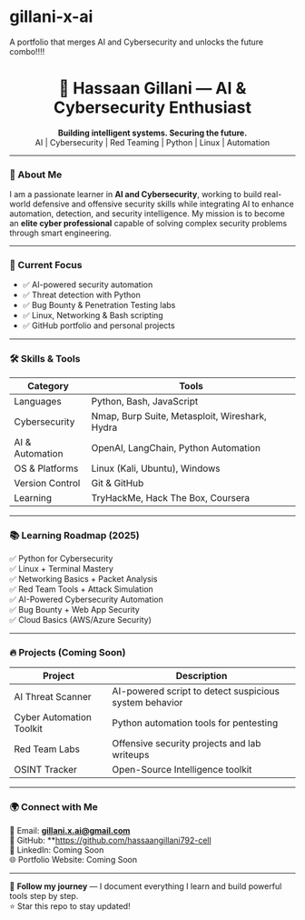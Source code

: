 # gillani-x-ai
A portfolio that merges AI and Cybersecurity and unlocks the future combo!!!!
<h1 align="center">🔐 Hassaan Gillani — AI & Cybersecurity Enthusiast</h1>

<p align="center">
  <b>Building intelligent systems. Securing the future.</b><br>
  AI | Cybersecurity | Red Teaming | Python | Linux | Automation
</p>

---

### 🚀 About Me
I am a passionate learner in **AI and Cybersecurity**, working to build real-world defensive and offensive security skills while integrating AI to enhance automation, detection, and security intelligence. My mission is to become an **elite cyber professional** capable of solving complex security problems through smart engineering.

---

### 🎯 Current Focus
- ✅ AI-powered security automation
- ✅ Threat detection with Python
- ✅ Bug Bounty & Penetration Testing labs
- ✅ Linux, Networking & Bash scripting
- ✅ GitHub portfolio and personal projects

---

### 🛠️ Skills & Tools
| Category | Tools |
|----------|-------|
| Languages | Python, Bash, JavaScript |
| Cybersecurity | Nmap, Burp Suite, Metasploit, Wireshark, Hydra |
| AI & Automation | OpenAI, LangChain, Python Automation |
| OS & Platforms | Linux (Kali, Ubuntu), Windows |
| Version Control | Git & GitHub |
| Learning | TryHackMe, Hack The Box, Coursera |

---

### 📚 Learning Roadmap (2025)
✅ Python for Cybersecurity  
✅ Linux + Terminal Mastery  
✅ Networking Basics + Packet Analysis  
✅ Red Team Tools + Attack Simulation  
✅ AI-Powered Cybersecurity Automation  
✅ Bug Bounty + Web App Security  
✅ Cloud Basics (AWS/Azure Security)

---

### 🔥 Projects (Coming Soon)
| Project | Description |
|----------|-------------|
| AI Threat Scanner | AI-powered script to detect suspicious system behavior |
| Cyber Automation Toolkit | Python automation tools for pentesting |
| Red Team Labs | Offensive security projects and lab writeups |
| OSINT Tracker | Open-Source Intelligence toolkit |

---

### 🌍 Connect with Me
📧 Email: **gillani.x.ai@gmail.com**  
🔗 GitHub: **https://github.com/hassaangillani792-cell  
💼 LinkedIn: Coming Soon  
🌐 Portfolio Website: Coming Soon  

---

🚀 **Follow my journey** — I document everything I learn and build powerful tools step by step.  
⭐ Star this repo to stay updated!
